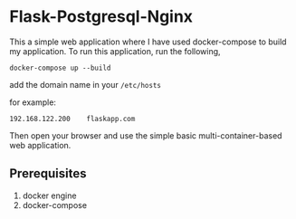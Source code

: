 # Flask-Postgresql-Nginx

This a simple web application where I have used docker-compose to build my application. To run this application, run the following,

```
docker-compose up --build
```
add the domain name in your ```/etc/hosts```

for example:

```
192.168.122.200    flaskapp.com
```
Then open your browser and use the simple basic multi-container-based web application. 

## Prerequisites
1. docker engine
2. docker-compose
